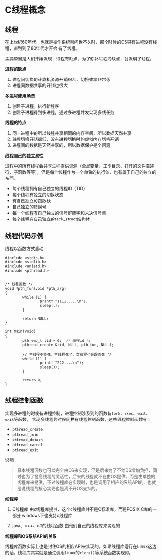 # C线程概念

## 线程

在上世纪60年代，也就是操作系统刚问世不久时，那个时候的OS只有进程没有线程，直到到了80年代才开始
有了线程。

主要原因是人们开始发现，进程有缺点，为了弥补进程的缺点，就发明了线程。

**进程的缺点**

1. 进程间切换的计算机资源开销很大，切换效率非常低
2. 进程间数据共享的开销也很大

**多进程使用场景**

1. 创建子进程，执行新程序
2. 创建子进程得到多进程，通过多进程并发实现多线任务


**线程的特点**

1. 同一进程中的所以线程共享相同的内存空间，所以数据天然共享
2. 线程切换开销很低，没有进程切换时的虚拟内存切换开销
3. 进程间的数据是天然共享的，所以数据保护是个问题

**线程自己的独立属性**

进程中的所有线程会共享进程提供资源（全局变量、工作目录、打开的文件描述符、子函数等等），但是每个线程作为一个单独的执行体，也有属于自己的独立的东西。

- 每个线程拥有自己独立的线程ID（TID）
- 每个线程有独立的切换状态
- 有自己独立的函数栈
- 自己独立的错误号
- 每一个线程有自己独立的信号屏蔽字和未决信号集
- 每个线程有自己独立的tack_struct结构体





## 线程代码示例

线程以函数方式启动

```
#include <stdio.h>
#include <stdlib.h>
#include <unistd.h>
#include <pthread.h>


/* 线程函数 */
void *pth_fun(void *pth_arg)
{
        while (1) {
                printf("1111.....\n");
                sleep(1);
        }

        return NULL;
}

int main(void)
{
        pthread_t tid = 0;  /* 线程id */
        pthread_create(&tid, NULL, pth_fun, NULL);

        // 主线程不能死，主线程死了，次线程也会跟着死 //
        while (1) {
                printf("222....\n");
                sleep(3);
        }

        return 0;
}
```

## 线程控制函数

实现多进程的时候有进程控制，进程控制涉及到的函数有`fork`、`exec`、`wait`、`exit`等函数，
实现多线程的时候同样有线程控制函数，这些线程控制函数有：

- `pthread_create`
- `pthread_join`
- `pthread_detach`
- `pthread_cancel`
- `pthread_exit`

说明

>原本线程函数也可以完全由OS来实现，但是后来为了不给OS增加负担，同时也为了提高线程的灵活性，后来的线程就不在由OS提供，而是由单独的线程库来提供，不过线程库在实现时，也是调用了相应的系统API的，也就是说线程的核心实现也是离不开OS支持的。

**线程库**

1. C线程库
  由c线程库提供，这个c线程库并不是C标准库，而是POSIX C库的一部分
  windows下也支持c线程库

2. java、c++、c#的线程函数
  由他们自己的线程库来实现的


**线程库和OS系统API的关系**

线程库函数实际上也是封住OS的相应API来实现的，如果线程库运行在Linux这边的话，线程库其实就是通过调用Linux的`clone()`等系统函数实现的。
